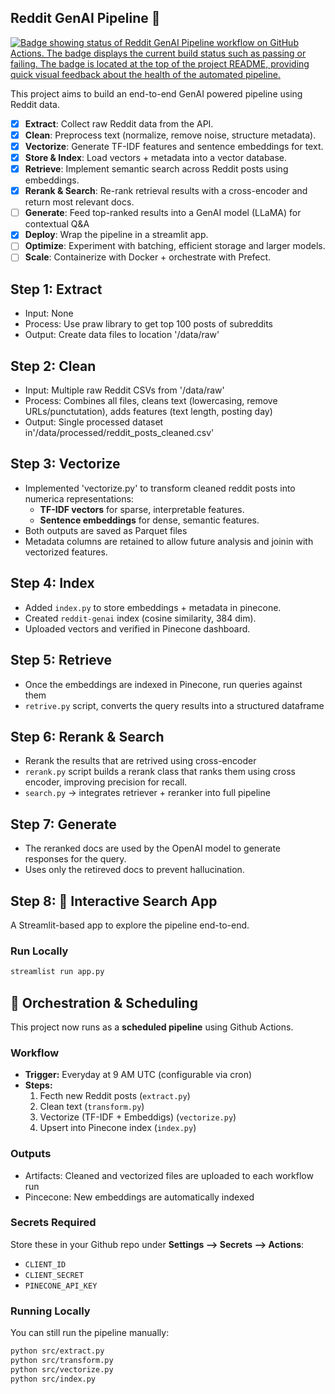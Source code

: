## Reddit GenAI Pipeline 🚀

[![Badge showing status of Reddit GenAI Pipeline workflow on GitHub Actions. The badge displays the current build status such as passing or failing. The badge is located at the top of the project README, providing quick visual feedback about the health of the automated pipeline.](https://github.com/Narasimhag/reddit-genai-pipeline/actions/workflows/pipeline.yml/badge.svg)](https://github.com/Narasimhag/reddit-genai-pipeline/actions/workflows/pipeline.yml)

This project aims to build an end-to-end GenAI powered pipeline using Reddit data.
- [x] **Extract**: Collect raw Reddit data from the API.
- [x] **Clean**: Preprocess text (normalize, remove noise, structure metadata).
- [x] **Vectorize**: Generate TF-IDF features and sentence embeddings for text.
- [x] **Store & Index**: Load vectors + metadata into a vector database.
- [x] **Retrieve**: Implement semantic search across Reddit posts using embeddings.
- [x] **Rerank & Search**: Re-rank retrieval results with a cross-encoder and return most relevant docs.
- [ ] **Generate**: Feed top-ranked results into a GenAI model (LLaMA) for contextual Q&A
- [x] **Deploy**: Wrap the pipeline in a streamlit app.
- [ ] **Optimize**: Experiment with batching, efficient storage and larger models.
- [ ] **Scale**: Containerize with Docker + orchestrate with Prefect.

## Step 1: Extract
- Input: None
- Process: Use praw library to get top 100 posts of subreddits
- Output: Create data files to location '/data/raw'

## Step 2: Clean
- Input: Multiple raw Reddit CSVs from '/data/raw'
- Process: Combines all files, cleans text (lowercasing, remove URLs/punctutation), adds features (text length, posting day)
- Output: Single processed dataset in'/data/processed/reddit_posts_cleaned.csv'

## Step 3: Vectorize
- Implemented 'vectorize.py' to transform cleaned reddit posts into numerica representations:
    - **TF-IDF vectors** for sparse, interpretable features.
    - **Sentence embeddings** for dense, semantic features.
- Both outputs are saved as Parquet files
- Metadata columns are retained to allow future analysis and joinin with vectorized features.

## Step 4: Index
- Added `index.py` to store embeddings + metadata in pinecone.
- Created `reddit-genai` index (cosine similarity, 384 dim).
- Uploaded vectors and verified in Pinecone dashboard.

## Step 5: Retrieve
- Once the embeddings are indexed in Pinecone, run queries against them
- `retrive.py` script, converts the query results into a structured dataframe

## Step 6: Rerank & Search
- Rerank the results that are retrived using cross-encoder
- `rerank.py` script builds a rerank class that ranks them using cross encoder, improving precision for recall.
- `search.py` -> integrates retriever + reranker into full pipeline

## Step 7: Generate
- The reranked docs are used by the OpenAI model to generate responses for the query.
- Uses only the retireved docs to prevent hallucination.

## Step 8: 🚀 Interactive Search App

A Streamlit-based app to explore the pipeline end-to-end.

### Run Locally
```bash
streamlist run app.py
```
## 🚀 Orchestration & Scheduling

This project now runs as a **scheduled pipeline** using Github Actions.

### Workflow
- **Trigger:** Everyday at 9 AM UTC (configurable via cron)
- **Steps:**
    1. Fecth new Reddit posts (`extract.py`)
    2. Clean text (`transform.py`)
    3. Vectorize (TF-IDF + Embeddigs) (`vectorize.py`)
    4. Upsert into Pinecone index (`index.py`)

### Outputs
- Artifacts: Cleaned and vectorized files are uploaded to each workflow run
- Pincecone: New embeddings are automatically indexed

### Secrets Required
Store these in your Github repo under **Settings --> Secrets --> Actions**:
- `CLIENT_ID`
- `CLIENT_SECRET`
- `PINECONE_API_KEY`

### Running Locally
You can still run the pipeline manually:
```bash
python src/extract.py
python src/transform.py
python src/vectorize.py
python src/index.py
```


